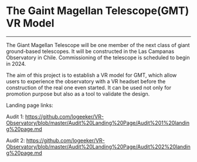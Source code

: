 # The Gaint Magellan Telescope(GMT) VR Model
---------------------------------------
The Giant Magellan Telescope will be one member of the next class of giant ground-based telescopes. It will be constructed in the Las Campanas Observatory in Chile. Commissioning of the telescope is scheduled to begin in 2024. 

The aim of this project is to establish a VR model for GMT, which allow users to experience the observatory with a VR headset before the construction of the real one even started. It can be used not only for promotion purpose but also as a tool to validate the design.

Landing page links: 

Audit 1: https://github.com/logeeker/VR-Observatory/blob/master/Audit%20Landing%20Page/Audit%201%20landing%20page.md 

Audit 2: https://github.com/logeeker/VR-Observatory/blob/master/Audit%20Landing%20Page/Audit%202%20landing%20page.md

